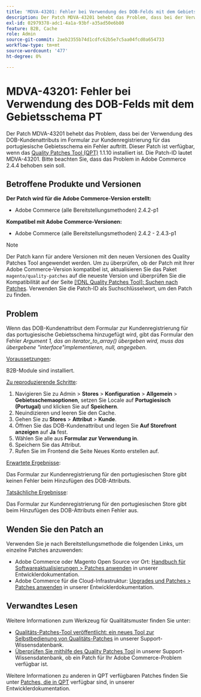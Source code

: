 ```yaml
---
title: 'MDVA-43201: Fehler bei Verwendung des DOB-Felds mit dem Gebietsschema PT'
description: Der Patch MDVA-43201 behebt das Problem, dass bei der Verwendung des DOB-Kundenattributs im Formular zur Kundenregistrierung für das portugiesische Gebietsschema ein Fehler auftritt. Dieser Patch ist verfügbar, wenn das [Quality Patches Tool (QPT)](/help/announcements/adobe-commerce-announcements/magento-quality-patches-released-new-tool-to-self-serve-quality-patches.md) 1.1.10 installiert ist. Die Patch-ID lautet MDVA-43201. Bitte beachten Sie, dass das Problem in Adobe Commerce 2.4.4 behoben sein soll.
exl-id: 02979378-adc1-4a1a-93bf-a35ad50e6b80
feature: B2B, Cache
role: Admin
source-git-commit: 2aeb2355b74d1cdfc62b5e7c5aa04fcd0a654733
workflow-type: tm+mt
source-wordcount: '477'
ht-degree: 0%

---
```


# MDVA-43201: Fehler bei Verwendung des DOB-Felds mit dem Gebietsschema PT

Der Patch MDVA-43201 behebt das Problem, dass bei der Verwendung des DOB-Kundenattributs im Formular zur Kundenregistrierung für das portugiesische Gebietsschema ein Fehler auftritt. Dieser Patch ist verfügbar, wenn das [Quality Patches Tool (QPT)](/help/announcements/adobe-commerce-announcements/magento-quality-patches-released-new-tool-to-self-serve-quality-patches.md) 1.1.10 installiert ist. Die Patch-ID lautet MDVA-43201. Bitte beachten Sie, dass das Problem in Adobe Commerce 2.4.4 behoben sein soll.

## Betroffene Produkte und Versionen

**Der Patch wird für die Adobe Commerce-Version erstellt:**

* Adobe Commerce (alle Bereitstellungsmethoden) 2.4.2-p1

**Kompatibel mit Adobe Commerce-Versionen:**

* Adobe Commerce (alle Bereitstellungsmethoden) 2.4.2 - 2.4.3-p1

>[!NOTE]
>
>Der Patch kann für andere Versionen mit den neuen Versionen des Quality Patches Tool angewendet werden. Um zu überprüfen, ob der Patch mit Ihrer Adobe Commerce-Version kompatibel ist, aktualisieren Sie das Paket `magento/quality-patches` auf die neueste Version und überprüfen Sie die Kompatibilität auf der Seite [[!DNL Quality Patches Tool]: Suchen nach Patches](https://experienceleague.adobe.com/tools/commerce-quality-patches/index.html). Verwenden Sie die Patch-ID als Suchschlüsselwort, um den Patch zu finden.

## Problem

Wenn das DOB-Kundenattribut dem Formular zur Kundenregistrierung für das portugiesische Gebietsschema hinzugefügt wird, gibt das Formular den Fehler *Argument 1, das an iterator_to_array() übergeben wird, muss das übergebene &quot;interface&quot;implementieren, null, angegeben*.

<u>Voraussetzungen</u>:

B2B-Module sind installiert.

<u>Zu reproduzierende Schritte</u>:

1. Navigieren Sie zu Admin > **Stores** > **Konfiguration** > **Allgemein** > **Gebietsschemaoptionen**, setzen Sie Locale auf **Portugiesisch (Portugal)** und klicken Sie auf **Speichern**.
1. Neuindizieren und leeren Sie den Cache.
1. Gehen Sie zu **Stores** > **Attribut** > **Kunde**.
1. Öffnen Sie das DOB-Kundenattribut und legen Sie **Auf Storefront anzeigen** auf **Ja** fest.
1. Wählen Sie alle aus **Formular zur Verwendung in**.
1. Speichern Sie das Attribut.
1. Rufen Sie im Frontend die Seite Neues Konto erstellen auf.

<u>Erwartete Ergebnisse</u>:

Das Formular zur Kundenregistrierung für den portugiesischen Store gibt keinen Fehler beim Hinzufügen des DOB-Attributs.

<u>Tatsächliche Ergebnisse</u>:

Das Formular zur Kundenregistrierung für den portugiesischen Store gibt beim Hinzufügen des DOB-Attributs einen Fehler aus.

## Wenden Sie den Patch an

Verwenden Sie je nach Bereitstellungsmethode die folgenden Links, um einzelne Patches anzuwenden:

* Adobe Commerce oder Magento Open Source vor Ort: [Handbuch für Softwareaktualisierungen > Patches anwenden](https://experienceleague.adobe.com/en/docs/commerce-operations/tools/quality-patches-tool/usage) in unserer Entwicklerdokumentation.
* Adobe Commerce für die Cloud-Infrastruktur: [Upgrades und Patches > Patches anwenden](https://experienceleague.adobe.com/en/docs/commerce-cloud-service/user-guide/develop/upgrade/apply-patches) in unserer Entwicklerdokumentation.

## Verwandtes Lesen

Weitere Informationen zum Werkzeug für Qualitätsmuster finden Sie unter:

* [Qualitäts-Patches-Tool veröffentlicht: ein neues Tool zur Selbstbedienung von Qualitäts-Patches](/help/announcements/adobe-commerce-announcements/magento-quality-patches-released-new-tool-to-self-serve-quality-patches.md) in unserer Support-Wissensdatenbank.
* [Überprüfen Sie mithilfe des Quality Patches Tool](/help/support-tools/patches-available-in-qpt-tool/check-patch-for-magento-issue-with-magento-quality-patches.md) in unserer Support-Wissensdatenbank, ob ein Patch für Ihr Adobe Commerce-Problem verfügbar ist.

Weitere Informationen zu anderen in QPT verfügbaren Patches finden Sie unter [Patches, die in QPT](https://experienceleague.adobe.com/tools/commerce-quality-patches/index.html) verfügbar sind, in unserer Entwicklerdokumentation.

